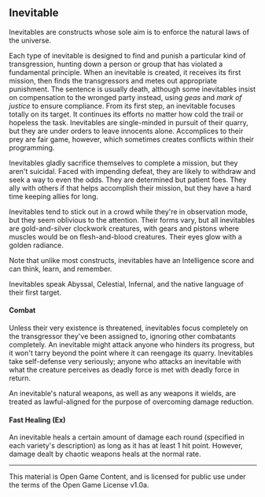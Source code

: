 ## Inevitable

Inevitables are constructs whose sole aim is to enforce the natural laws of the universe. 

Each type of inevitable is designed to find and punish a particular kind of transgression, hunting down a person or group that has violated a fundamental principle. When an inevitable is created, it receives its first mission, then finds the transgressors and metes out appropriate punishment. The sentence is usually death, although some inevitables insist on compensation to the wronged party instead, using *geas* and *mark of justice* to ensure compliance. From its first step, an inevitable focuses totally on its target. It continues its efforts no matter how cold the trail or hopeless the task. Inevitables are single-minded in pursuit of their quarry, but they are under orders to leave innocents alone. Accomplices to their prey are fair game, however, which sometimes creates conflicts within their programming. 

Inevitables gladly sacrifice themselves to complete a mission, but they aren't suicidal. Faced with impending defeat, they are likely to withdraw and seek a way to even the odds. They are determined but patient foes. They ally with others if that helps accomplish their mission, but they have a hard time keeping allies for long. 

Inevitables tend to stick out in a crowd while they're in observation mode, but they seem oblivious to the attention. Their forms vary, but all inevitables are gold-and-silver clockwork creatures, with gears and pistons where muscles would be on flesh-and-blood creatures. Their eyes glow with a golden radiance. 

Note that unlike most constructs, inevitables have an Intelligence score and can think, learn, and remember. 

Inevitables speak Abyssal, Celestial, Infernal, and the native language of their first target. 

#### Combat

Unless their very existence is threatened, inevitables focus completely on the transgressor they've been assigned to, ignoring other combatants completely. An inevitable might attack anyone who hinders its progress, but it won't tarry beyond the point where it can reengage its quarry. Inevitables take self-defense very seriously; anyone who attacks an inevitable with what the creature perceives as deadly force is met with deadly force in return. 

An inevitable's natural weapons, as well as any weapons it wields, are treated as lawful-aligned for the purpose of overcoming damage reduction. 

#### Fast Healing (Ex)
An inevitable heals a certain amount of damage each round (specified in each variety's description) as long as it has at least 1 hit point. However, damage dealt by chaotic weapons heals at the normal rate.

---

This material is Open Game Content, and is licensed for public use under
the terms of the Open Game License v1.0a.
